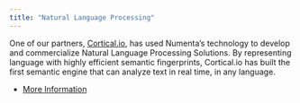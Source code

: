 ```yaml
---
title: "Natural Language Processing"
---
```


[cortical]: http://cortical.io

One of our partners, [Cortical.io][cortical], has used Numenta’s technology to
develop and commercialize Natural Language Processing Solutions. By representing
language with highly efficient semantic fingerprints, Cortical.io has built the
first semantic engine that can analyze text in real time, in any language.

* [More Information][cortical]
